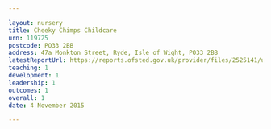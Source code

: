 ```yaml
---

layout: nursery
title: Cheeky Chimps Childcare
urn: 119725
postcode: PO33 2BB
address: 47a Monkton Street, Ryde, Isle of Wight, PO33 2BB
latestReportUrl: https://reports.ofsted.gov.uk/provider/files/2525141/urn/119725.pdf
teaching: 1
development: 1
leadership: 1
outcomes: 1
overall: 1
date: 4 November 2015

---
```


